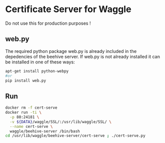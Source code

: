
# Certificate Server for Waggle
 
Do not use this for production purposes ! 

## web.py
The required python package web.py is already included in the depedencies of the beehive server. If web.py is not already installed it can be installed in one of these ways:
```bash
apt-get install python-webpy
#or
pip install web.py
```

## Run
```bash
docker rm -f cert-serve
docker run -ti \
  -p 80:24181 \
  -v ${DATA}/waggle/SSL/:/usr/lib/waggle/SSL/ \
  --name cert-serve \
  waggle/beehive-server /bin/bash
cd /usr/lib/waggle/beehive-server/cert-serve ; ./cert-serve.py
```
